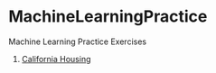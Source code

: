 # MachineLearningPractice
Machine Learning Practice Exercises

1. [California Housing](https://github.com/jorgemosquera/MachineLearningPractice/tree/master/California%20Housing%20Prices)
